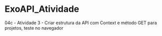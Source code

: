 # ExoAPI_Atividade
04c - Atividade 3 - Criar estrutura da API com Context e método GET para projetos, teste no navegador
